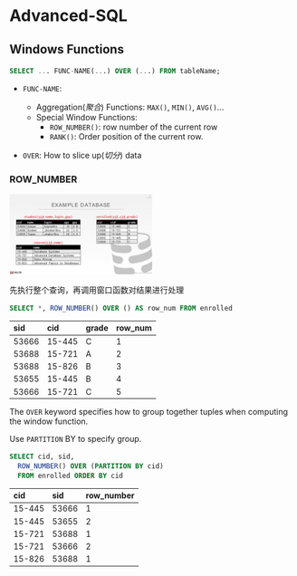 # Advanced-SQL

## Windows Functions

```sql
SELECT ... FUNC-NAME(...) OVER (...) FROM tableName;
```

- `FUNC-NAME`:
  - Aggregation(*聚合*) Functions: `MAX()`, `MIN()`, `AVG()`...
  - Special Window Functions:
    - `ROW_NUMBER()`: row number of the current row
    - `RANK()`: Order position of the current row.

- `OVER`: How to slice up(*切分*) data

### ROW_NUMBER

<img src="CMU445-2-Advanced-SQL/02-advancedsql_7.JPG" width="50%">

先执行整个查询，再调用窗口函数对结果进行处理

```sql
SELECT *, ROW_NUMBER() OVER () AS row_num FROM enrolled
```

|sid|cid|grade|row_num|
|:----|:----|:----|:----|
|53666|15-445|C|1|
|53688|15-721|A|2|
|53688|15-826|B|3|
|53655|15-445|B|4|
|53666|15-721|C|5|

The `OVER` keyword specifies how to group together tuples when computing the window function.

Use `PARTITION` BY to specify group.

```sql
SELECT cid, sid, 
  ROW_NUMBER() OVER (PARTITION BY cid) 
  FROM enrolled ORDER BY cid
```

|cid|sid|row_number|
|:----|:----|:----|
|15-445|53666|1|
|15-445|53655|2|
|15-721|53688|1|
|15-721|53666|2|
|15-826|53688|1|

